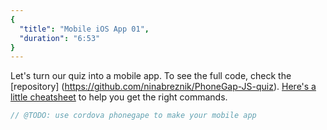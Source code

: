 ```yaml
---
{
  "title": "Mobile iOS App 01",
  "duration": "6:53"
}
---
```

Let's turn our quiz into a mobile app. To see the full code, check the [repository] (https://github.com/ninabreznik/PhoneGap-JS-quiz). [Here's a little cheatsheet](https://medium.com/nina-developerina/how-to-create-first-ios-app-with-phonegap-9a14c4e3d2ee) to help you get the right commands. 

```js
// @TODO: use cordova phonegape to make your mobile app
```

